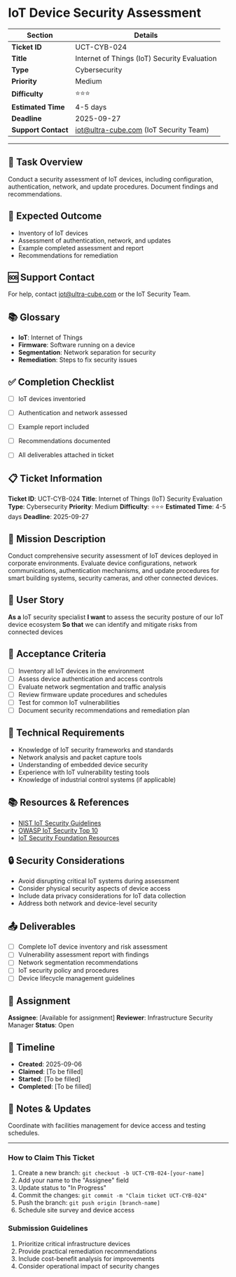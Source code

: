 # IoT Device Security Assessment

| Section                | Details                                                      |
|------------------------|--------------------------------------------------------------|
| **Ticket ID**          | UCT-CYB-024                                                  |
| **Title**              | Internet of Things (IoT) Security Evaluation                 |
| **Type**               | Cybersecurity                                                |
| **Priority**           | Medium                                                       |
| **Difficulty**         | ⭐⭐⭐                                                         |
| **Estimated Time**     | 4-5 days                                                     |
| **Deadline**           | 2025-09-27                                                   |
| **Support Contact**    | iot@ultra-cube.com (IoT Security Team)                       |

---

## 📝 Task Overview
Conduct a security assessment of IoT devices, including configuration, authentication, network, and update procedures. Document findings and recommendations.

## 🎯 Expected Outcome
- Inventory of IoT devices
- Assessment of authentication, network, and updates
- Example completed assessment and report
- Recommendations for remediation

## 🆘 Support Contact
For help, contact iot@ultra-cube.com or the IoT Security Team.

## 📚 Glossary
- **IoT**: Internet of Things
- **Firmware**: Software running on a device
- **Segmentation**: Network separation for security
- **Remediation**: Steps to fix security issues

## ✅ Completion Checklist
- [ ] IoT devices inventoried
- [ ] Authentication and network assessed
- [ ] Example report included
- [ ] Recommendations documented
- [ ] All deliverables attached in ticket


## 📋 Ticket Information

**Ticket ID**: UCT-CYB-024
**Title**: Internet of Things (IoT) Security Evaluation
**Type**: Cybersecurity
**Priority**: Medium
**Difficulty**: ⭐⭐⭐
**Estimated Time**: 4-5 days
**Deadline**: 2025-09-27

## 🎯 Mission Description

Conduct comprehensive security assessment of IoT devices deployed in corporate environments. Evaluate device configurations, network communications, authentication mechanisms, and update procedures for smart building systems, security cameras, and other connected devices.

## 👤 User Story

**As a** IoT security specialist
**I want** to assess the security posture of our IoT device ecosystem
**So that** we can identify and mitigate risks from connected devices

## 📝 Acceptance Criteria

- [ ] Inventory all IoT devices in the environment
- [ ] Assess device authentication and access controls
- [ ] Evaluate network segmentation and traffic analysis
- [ ] Review firmware update procedures and schedules
- [ ] Test for common IoT vulnerabilities
- [ ] Document security recommendations and remediation plan

## 🔧 Technical Requirements

- Knowledge of IoT security frameworks and standards
- Network analysis and packet capture tools
- Understanding of embedded device security
- Experience with IoT vulnerability testing tools
- Knowledge of industrial control systems (if applicable)

## 📚 Resources & References

- [NIST IoT Security Guidelines](https://csrc.nist.gov/Projects/Internet-of-Things-IoT)
- [OWASP IoT Security Top 10](https://owasp.org/www-project-iot-top-10/)
- [IoT Security Foundation Resources](https://www.iotsecurityfoundation.org/)

## 🔒 Security Considerations

- Avoid disrupting critical IoT systems during assessment
- Consider physical security aspects of device access
- Include data privacy considerations for IoT data collection
- Address both network and device-level security

## 📤 Deliverables

- [ ] Complete IoT device inventory and risk assessment
- [ ] Vulnerability assessment report with findings
- [ ] Network segmentation recommendations
- [ ] IoT security policy and procedures
- [ ] Device lifecycle management guidelines

## 👥 Assignment

**Assignee**: [Available for assignment]
**Reviewer**: Infrastructure Security Manager
**Status**: Open

## 📅 Timeline

- **Created**: 2025-09-06
- **Claimed**: [To be filled]
- **Started**: [To be filled]
- **Completed**: [To be filled]

## 💬 Notes & Updates

Coordinate with facilities management for device access and testing schedules.

---

### How to Claim This Ticket

1. Create a new branch: `git checkout -b UCT-CYB-024-[your-name]`
2. Add your name to the "Assignee" field
3. Update status to "In Progress"
4. Commit the changes: `git commit -m "Claim ticket UCT-CYB-024"`
5. Push the branch: `git push origin [branch-name]`
6. Schedule site survey and device access

### Submission Guidelines

1. Prioritize critical infrastructure devices
2. Provide practical remediation recommendations
3. Include cost-benefit analysis for improvements
4. Consider operational impact of security changes
